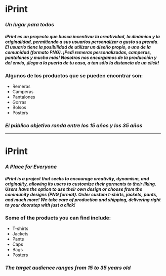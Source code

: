 

# **iPrint**
### *Un lugar para todos*
#### ***iPrint es un proyecto que busca incentivar la creatividad, la dinámica y la originalidad, permitiendo a sus usuarios personalizar a gusto su prenda. El usuario tiene la posibilidad de utilizar un diseño propio, o uno de la comunidad (formato PNG). ¡Pedí remeras personalizadas, camperas, pantalones y mucho más! Nosotros nos encargamos de la producción y del envío, ¡llega a la puerta de tu casa, a tan sólo la distancia de un click!***

### Algunos de los productos que se pueden encontrar son:
- Remeras
- Camperas
- Pantalones
- Gorras
- Bolsos
- Posters

### *El público objetivo ronda entre los 15 años y los 35 años*

---

<!-- English Version -->


# **iPrint**
### *A Place for Everyone*
#### ***iPrint is a project that seeks to encourage creativity, dynamism, and originality, allowing its users to customize their garments to their liking. Users have the option to use their own design or choose from the community designs (PNG format). Order custom t-shirts, jackets, pants, and much more! We take care of production and shipping, delivering right to your doorstep with just a click!***

### Some of the products you can find include:
- T-shirts
- Jackets
- Pants
- Caps
- Bags
- Posters

### *The target audience ranges from 15 to 35 years old*
